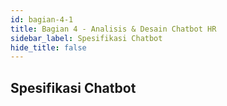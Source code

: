 ```yaml
---
id: bagian-4-1
title: Bagian 4 - Analisis & Desain Chatbot HR
sidebar_label: Spesifikasi Chatbot
hide_title: false
---
```

## Spesifikasi Chatbot
